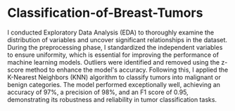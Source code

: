 # Classification-of-Breast-Tumors
I conducted Exploratory Data Analysis (EDA) to thoroughly examine the distribution of variables and uncover significant relationships in the dataset. During the preprocessing phase, I standardized the independent variables to ensure uniformity, which is essential for improving the performance of machine learning models. Outliers were identified and removed using the z-score method to enhance the model's accuracy. Following this, I applied the K-Nearest Neighbors (KNN) algorithm to classify tumors into malignant or benign categories. The model performed exceptionally well, achieving an accuracy of 97%, a precision of 98%, and an F1 score of 0.95, demonstrating its robustness and reliability in tumor classification tasks.
